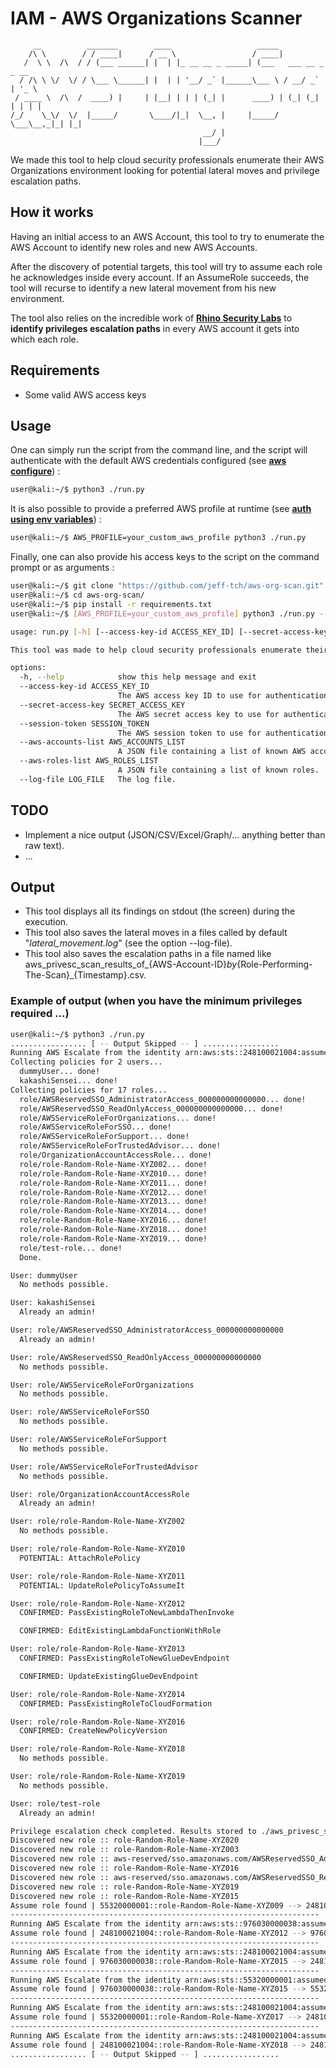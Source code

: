 
# IAM - AWS Organizations Scanner 

         __          _______        ____                   _____                 
        /\ \        / / ____|      / __ \                 / ____|                
       /  \ \  /\  / / (___ ______| |  | |_ __ __ _ _____| (___   ___ __ _ _ __  
      / /\ \ \/  \/ / \___ \______| |  | | '__/ _` |______\___ \ / __/ _` | '_ \ 
     / ____ \  /\  /  ____) |     | |__| | | | (_| |      ____) | (_| (_| | | | |
    /_/    \_\/  \/  |_____/       \____/|_|  \__, |     |_____/ \___\__,_|_| |_|
                                               __/ |                             
                                              |___/                              

We made this tool to help cloud security professionals enumerate their AWS Organizations environment looking for potential lateral moves and privilege escalation paths.

## How it works

Having an initial access to an AWS Account, this tool to try to enumerate the AWS Account to identify new roles and new AWS Accounts.

After the discovery of potential targets, this tool will try to assume each role he acknowledges inside every account. If an AssumeRole succeeds, the tool will recurse to identify a new lateral movement from his new environment.

The tool also relies on the incredible work of **[Rhino Security Labs](https://rhinosecuritylabs.com/aws/aws-privilege-escalation-methods-mitigation/)** to **identify privileges escalation paths** in every AWS account it gets into which each role.

## Requirements

*  Some valid AWS access keys 

## Usage
One can simply run the script from the command line, and the script will authenticate with the default AWS credentials configured (see **[aws configure](https://docs.aws.amazon.com/cli/latest/userguide/cli-chap-configure.html)**) :

```bash
user@kali:~/$ python3 ./run.py
```

It is also possible to provide a preferred AWS profile at runtime (see **[auth using env variables](https://docs.aws.amazon.com/cli/latest/userguide/cli-configure-envvars.html)**)  : 

```bash
user@kali:~/$ AWS_PROFILE=your_custom_aws_profile python3 ./run.py
```

Finally, one can also provide his access keys to the script on the command prompt or as arguments :

```bash
user@kali:~/$ git clone "https://github.com/jeff-tch/aws-org-scan.git"
user@kali:~/$ cd aws-org-scan/
user@kali:~/$ pip install -r requirements.txt
user@kali:~/$ [AWS_PROFILE=your_custom_aws_profile] python3 ./run.py --help

usage: run.py [-h] [--access-key-id ACCESS_KEY_ID] [--secret-access-key SECRET_ACCESS_KEY] [--session-token SESSION_TOKEN] [--aws-accounts-list AWS_ACCOUNTS_LIST] [--aws-roles-list AWS_ROLES_LIST] [--log-file LOG_FILE]

This tool was made to help cloud security professionals enumerate their AWS Organizations environment looking for potential lateral moves and privilege escalation paths.

options:
  -h, --help            show this help message and exit
  --access-key-id ACCESS_KEY_ID
                        The AWS access key ID to use for authentication.
  --secret-access-key SECRET_ACCESS_KEY
                        The AWS secret access key to use for authentication.
  --session-token SESSION_TOKEN
                        The AWS session token to use for authentication, if there is one.
  --aws-accounts-list AWS_ACCOUNTS_LIST
                        A JSON file containing a list of known AWS account IDs.
  --aws-roles-list AWS_ROLES_LIST
                        A JSON file containing a list of known roles.
  --log-file LOG_FILE   The log file.
```
## TODO
 * Implement a nice output (JSON/CSV/Excel/Graph/... anything better than raw text).
 * ...
 
## Output
 * This tool displays all its findings on stdout (the screen) during the execution.
 * This tool also saves the lateral moves in a files called by default "*lateral_movement.log*" (see the option --log-file).
 * This tool also saves the escalation paths in a file named like aws_privesc_scan_results_of_{AWS-Account-ID}_by_{Role-Performing-The-Scan}_{Timestamp}.csv.

### Example of output (when you have the minimum privileges required ...)

```bash
user@kali:~/$ python3 ./run.py
................. [ -- Output Skipped -- ] .................
Running AWS Escalate from the identity arn:aws:sts::248100021004:assumed-role/role-Random-Role-Name-XYZ012/AssumeRoleSessionName
Collecting policies for 2 users...
  dummyUser... done!
  kakashiSensei... done!
Collecting policies for 17 roles...
  role/AWSReservedSSO_AdministratorAccess_000000000000000... done!
  role/AWSReservedSSO_ReadOnlyAccess_000000000000000... done!
  role/AWSServiceRoleForOrganizations... done!
  role/AWSServiceRoleForSSO... done!
  role/AWSServiceRoleForSupport... done!
  role/AWSServiceRoleForTrustedAdvisor... done!
  role/OrganizationAccountAccessRole... done!
  role/role-Random-Role-Name-XYZ002... done!
  role/role-Random-Role-Name-XYZ010... done!
  role/role-Random-Role-Name-XYZ011... done!
  role/role-Random-Role-Name-XYZ012... done!
  role/role-Random-Role-Name-XYZ013... done!
  role/role-Random-Role-Name-XYZ014... done!
  role/role-Random-Role-Name-XYZ016... done!
  role/role-Random-Role-Name-XYZ018... done!
  role/role-Random-Role-Name-XYZ019... done!
  role/test-role... done!
  Done.

User: dummyUser
  No methods possible.

User: kakashiSensei
  Already an admin!

User: role/AWSReservedSSO_AdministratorAccess_000000000000000
  Already an admin!

User: role/AWSReservedSSO_ReadOnlyAccess_000000000000000
  No methods possible.

User: role/AWSServiceRoleForOrganizations
  No methods possible.

User: role/AWSServiceRoleForSSO
  No methods possible.

User: role/AWSServiceRoleForSupport
  No methods possible.

User: role/AWSServiceRoleForTrustedAdvisor
  No methods possible.

User: role/OrganizationAccountAccessRole
  Already an admin!

User: role/role-Random-Role-Name-XYZ002
  No methods possible.

User: role/role-Random-Role-Name-XYZ010
  POTENTIAL: AttachRolePolicy

User: role/role-Random-Role-Name-XYZ011
  POTENTIAL: UpdateRolePolicyToAssumeIt

User: role/role-Random-Role-Name-XYZ012
  CONFIRMED: PassExistingRoleToNewLambdaThenInvoke

  CONFIRMED: EditExistingLambdaFunctionWithRole

User: role/role-Random-Role-Name-XYZ013
  CONFIRMED: PassExistingRoleToNewGlueDevEndpoint

  CONFIRMED: UpdateExistingGlueDevEndpoint

User: role/role-Random-Role-Name-XYZ014
  CONFIRMED: PassExistingRoleToCloudFormation

User: role/role-Random-Role-Name-XYZ016
  CONFIRMED: CreateNewPolicyVersion

User: role/role-Random-Role-Name-XYZ018
  No methods possible.

User: role/role-Random-Role-Name-XYZ019
  No methods possible.

User: role/test-role
  Already an admin!

Privilege escalation check completed. Results stored to ./aws_privesc_scan_results_of_248100021004_by_assumed-role_role-Random-Role-Name-XYZ012_AssumeRoleSessionName_1692687071.8171043.csv
Discovered new role :: role-Random-Role-Name-XYZ020
Discovered new role :: role-Random-Role-Name-XYZ003
Discovered new role :: aws-reserved/sso.amazonaws.com/AWSReservedSSO_AdministratorAccess_000000000000000
Discovered new role :: role-Random-Role-Name-XYZ016
Discovered new role :: aws-reserved/sso.amazonaws.com/AWSReservedSSO_ReadOnlyAccess_000000000000000
Discovered new role :: role-Random-Role-Name-XYZ019
Discovered new role :: role-Random-Role-Name-XYZ015
Assume role found | 55320000001::role-Random-Role-Name-XYZ009 --> 248100021004::role-Random-Role-Name-XYZ012
---------------------------------------------------------------------
Running AWS Escalate from the identity arn:aws:sts::976030000038:assumed-role/role-Random-Role-Name-XYZ015/AssumeRoleSessionName
Assume role found | 248100021004::role-Random-Role-Name-XYZ012 --> 976030000038::role-Random-Role-Name-XYZ015
---------------------------------------------------------------------
Running AWS Escalate from the identity arn:aws:sts::248100021004:assumed-role/role-Random-Role-Name-XYZ016/AssumeRoleSessionName
Assume role found | 976030000038::role-Random-Role-Name-XYZ015 --> 248100021004::role-Random-Role-Name-XYZ016
---------------------------------------------------------------------
Running AWS Escalate from the identity arn:aws:sts::55320000001:assumed-role/role-Random-Role-Name-XYZ017/AssumeRoleSessionName
Assume role found | 976030000038::role-Random-Role-Name-XYZ015 --> 55320000001::role-Random-Role-Name-XYZ017
---------------------------------------------------------------------
Running AWS Escalate from the identity arn:aws:sts::248100021004:assumed-role/role-Random-Role-Name-XYZ018/AssumeRoleSessionName
Assume role found | 55320000001::role-Random-Role-Name-XYZ017 --> 248100021004::role-Random-Role-Name-XYZ018
---------------------------------------------------------------------
Running AWS Escalate from the identity arn:aws:sts::248100021004:assumed-role/role-Random-Role-Name-XYZ019/AssumeRoleSessionName
Assume role found | 248100021004::role-Random-Role-Name-XYZ018 --> 248100021004::role-Random-Role-Name-XYZ019
................. [ -- Output Skipped -- ] .................
```
